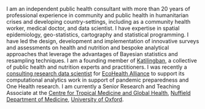 
<!-- README.md is generated from README.Rmd. Please edit that file -->

I am an independent public health consultant with more than 20 years of
professional experience in community and public health in humanitarian
crises and developing country-settings, including as a community health
worker, medical doctor, and data scientist. I have expertise in spatial
epidemiology, geo-statistics, cartography and statistical programming. I
have led the design, development and implementation of innovative
surveys and assessments on health and nutrition and bespoke analytical
approaches that leverage the advantages of Bayesian statistics and
resampling techniques. I am a founding member of
[Katilingban](https://katilingban.io/), a collective of public health
and nutrition experts and practitioners. I was recently a [consulting
research data
scientist](https://www.ecohealthalliance.org/personnel/dr-ernest-guevarra)
for [EcoHealth Alliance](https://www.ecohealthalliance.org/) to support
its computational analytics work in support of pandemic preparedness and
One Health research. I am currently a Senior Research and Teaching
Associate at the [Centre for Tropical Medicine and Global
Health](https://www.tropicalmedicine.ox.ac.uk/), [Nuffield Department of
Medicine](https://www.ndm.ox.ac.uk/), [University of
Oxford](https://www.ox.ac.uk/).
